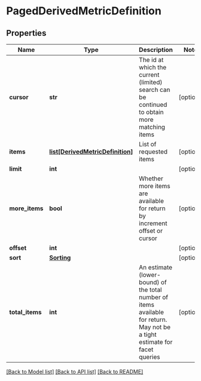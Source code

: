 # PagedDerivedMetricDefinition

## Properties
Name | Type | Description | Notes
------------ | ------------- | ------------- | -------------
**cursor** | **str** | The id at which the current (limited) search can be continued to obtain more matching items | [optional] 
**items** | [**list[DerivedMetricDefinition]**](DerivedMetricDefinition.md) | List of requested items | [optional] 
**limit** | **int** |  | [optional] 
**more_items** | **bool** | Whether more items are available for return by increment offset or cursor | [optional] 
**offset** | **int** |  | [optional] 
**sort** | [**Sorting**](Sorting.md) |  | [optional] 
**total_items** | **int** | An estimate (lower-bound) of the total number of items available for return.  May not be a tight estimate for facet queries | [optional] 

[[Back to Model list]](../README.md#documentation-for-models) [[Back to API list]](../README.md#documentation-for-api-endpoints) [[Back to README]](../README.md)


